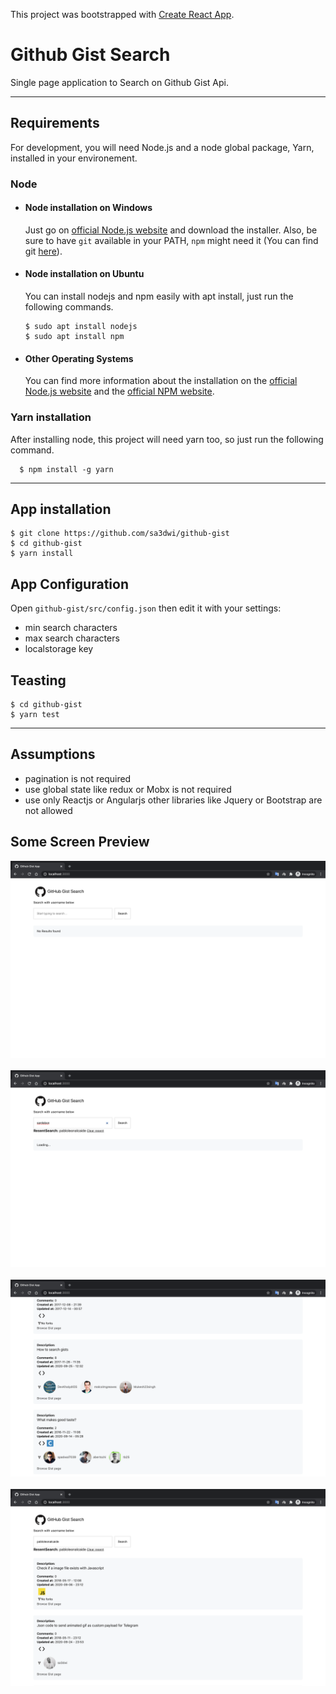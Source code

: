 This project was bootstrapped with [Create React App](https://github.com/facebook/create-react-app).
# Github Gist Search

Single page application to Search on Github Gist Api.

---
## Requirements

For development, you will need Node.js and a node global package, Yarn, installed in your environement.

### Node
- #### Node installation on Windows

  Just go on [official Node.js website](https://nodejs.org/) and download the installer.
Also, be sure to have `git` available in your PATH, `npm` might need it (You can find git [here](https://git-scm.com/)).

- #### Node installation on Ubuntu

  You can install nodejs and npm easily with apt install, just run the following commands.

      $ sudo apt install nodejs
      $ sudo apt install npm

- #### Other Operating Systems
  You can find more information about the installation on the [official Node.js website](https://nodejs.org/) and the [official NPM website](https://npmjs.org/).

###
### Yarn installation
  After installing node, this project will need yarn too, so just run the following command.

      $ npm install -g yarn

---

## App installation 

    $ git clone https://github.com/sa3dwi/github-gist
    $ cd github-gist
    $ yarn install

## App Configuration

Open `github-gist/src/config.json` then edit it with your settings:

- min search characters
- max search characters
- localstorage key 

## Teasting 

    $ cd github-gist
    $ yarn test

----
## Assumptions

- pagination is not required 
- use global state like redux or Mobx is not required 
- use only Reactjs or Angularjs other libraries like Jquery or Bootstrap are not allowed 


## Some Screen Preview  


![Home](https://github.com/sa3dwi/github-gist/blob/master/docs/screen_01.png?raw=true)
&nbsp;&nbsp;&nbsp;&nbsp;
![Loading](https://github.com/sa3dwi/github-gist/blob/master/docs/screen_02.png?raw=true)
&nbsp;&nbsp;&nbsp;&nbsp;
![search Results](https://github.com/sa3dwi/github-gist/blob/master/docs/screen_03.png?raw=true)
&nbsp;&nbsp;&nbsp;&nbsp;
![search Results](https://github.com/sa3dwi/github-gist/blob/master/docs/screen_04.png?raw=true)
